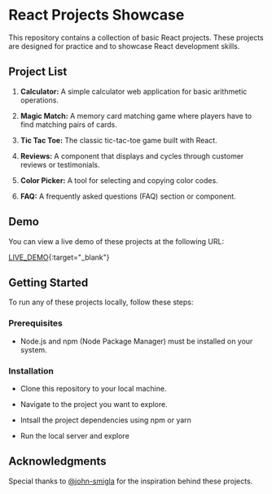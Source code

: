 # React Projects Showcase

This repository contains a collection of basic React projects. These projects are designed for practice and to showcase React development skills.

## Project List

1. **Calculator:** A simple calculator web application for basic arithmetic operations.

2. **Magic Match:** A memory card matching game where players have to find matching pairs of cards.

3. **Tic Tac Toe:** The classic tic-tac-toe game built with React.

4. **Reviews:** A component that displays and cycles through customer reviews or testimonials.

5. **Color Picker:** A tool for selecting and copying color codes.

6. **FAQ:** A frequently asked questions (FAQ) section or component.

## Demo

You can view a live demo of these projects at the following URL:

[LIVE_DEMO](https://react-projects-git-main-ritesh-3.vercel.app/){:target="_blank"}

## Getting Started

To run any of these projects locally, follow these steps:

### Prerequisites

- Node.js and npm (Node Package Manager) must be installed on your system.

### Installation

- Clone this repository to your local machine.

- Navigate to the project you want to explore.

- Intsall the project dependencies using npm or yarn

- Run the local server and explore
 
## Acknowledgments

Special thanks to [@john-smigla](https://github.com/john-smilga) for the inspiration behind these projects.

